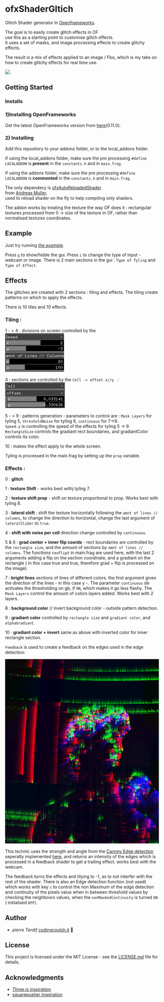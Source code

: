 # ofxShaderGltich
Glitch Shader generator In [Openframeworks](https://openframeworks.cc).

The goal is to easily create glitch effects in OF  
use this as a starting point to customise glitch effects.  
It uses a set of masks, and image processing effects to create glitchy effects.  

The result is a mix of effects applied to an image / Fbo, which is my take on how to create glitchy effects for real time use.  

![.](readme_images/example.gif)

## Getting Started
### Installs

### 1)Installing OpenFrameworks

Get the latest OpenFrameworks version from [here](https://openframeworks.cc/download)(0.11.0).
  

### 2) Installing

Add this repository to your addons folder, or to the local_addons folder.  
  
If using the local_addons folder, make sure the pre processing `#define LOCALADDON`  is **present** in the `constants.h` and in `main.frag`.  
  
If using the addons folder, make sure the pre processing `#define LOCALADDON`  is **commented** in the `constants.h` and in `main.frag`.  

  
The only dependecy is [ofxAutoReloadedShader](https://github.com/andreasmuller/ofxAutoReloadedShader)  
from [Andreas Muller](https://github.com/andreasmuller),  
used to reload shader on the fly to help compiling only shaders.
  
The addon works by treating the texture the way OF does it : rectangular textures processed from 0 -> size of the texture in OF, rather than normalised textures coordinates.

## Example

Just try running [the example](./example).

Press `g` to show/hidde the gui.
Press `i` to change the type of input - webcam or image.
There is 2 main sections in the gui :  `Type of Tyling` and `Type of Effect`.


## Effects
The glitches are created with 2 sections : tiling and effects.
The tiling create patterns on which to apply the effects.

There is 10 tiles and 10 effects.

### Tiling :
1 - > 4 : divisions on screen controlled by the  
![image](/readme_images/gui_1.png?raw=true "image")

4 : sections are controlled by the `Cell -> offset x//y ` :  
![image](/readme_images/gui_2.png?raw=true "image")

5 - > 9 : patterns generation  - parameters to control are : `Mask Layers` for tyling 5, `thresholdNoise` for tyling 6, `continuous` for 7->9.  
`Speed.y` is controlling the speed of the effects for tyling 5 -> 9.  
`RectangleSize` controls the gradiant rect boundaries, and gradiantColor controls its color.  

10 : makes the effect apply to the whole screen.
  
Tyling is processed in the main.frag by setting up the `prop` variable.

### Effects :
0 : **glitch**  

1 : **texture Shift** - works best withj tyling 7.  

2 : **texture shift prop** - shift on texture proportional to prop. Works best with tyling 8.  

3 : **lateral shift** : shift the texture horizontally following the `amnt of lines // columns`, to change the direction to horizontal, change the last argument of `lateralSlider` to `true`.  

4 : **shift with noise per cell** direction change controlled by `continuous`.  

5 & 6 : **grad center + inner flip coords** - rect boundaries are controlled by the `rectangle size`, and the amount of sections by `amnt of lines // columns`. The functions `texFlipV` in main.frag are used here, with the last 2 arguments adding a flip on the section coordinate, and a gradiant on the rectangle ( in this case true and true, therefore grad + flip is processed on the image).  

7 : **bright lines** sections of lines of different colors. the first argument gives the direction of the lines - in this case y -. The parameter `continuous` de activates the thresholding on gb, if `ON`, which makes it go less flashy. The `Mask Layers` control the amount of colors layers added. Works best with 2 layers.  

8 : **background color** // invert background color - outside pattern detection.  

9 : **gradiant color** controlled by `rectangle size` and `gradiant color`, and `alphaGradiant`.  

10 : **gradiant color + invert** same as above with inverted color for inner rectangle section.  


`Feedback` is used to create a feedback on the edges used in the edge detection:

![image](/readme_images/edgesFeedback.png?raw=true "image")

This technic uses the strength and angle from the [Cannny Edge detection](https://towardsdatascience.com/canny-edge-detection-step-by-step-in-python-computer-vision-b49c3a2d8123) seperatly implemented [here](https://github.com/pierrextardif/ofxEdgeCannyDetector), and returns an intensity of the edges which is processed in a feedback shader to get a trailing effect. works best with the webcam.  

The feedback turns the effects and tilying to -1, as to not interfer with the rest of the shader.
There is also an Edge detection function (not used) which works with key `c` to control the non Maximum of the edge detection and continuity of the pixels value when in between threshold values by checking the neighboors values, when the `nonMaxAndContinuity` is turned `ON` ( initialised `OFF`).


## Author

* _pierre Tardif_   [codingcoolsh.it](codingcoolsh.it)   :floppy_disk:

## License

This project is licensed under the MIT License - see the [LICENSE.md](./LICENSE) file for details.


## Acknowledgments

* [Three.js inspiration](https://threejs.org/examples/?q=glitch#webgl_postprocessing_glitch)
* [squarepusher inspiration](https://www.youtube.com/watch?v=GlhV-OKHecI)

